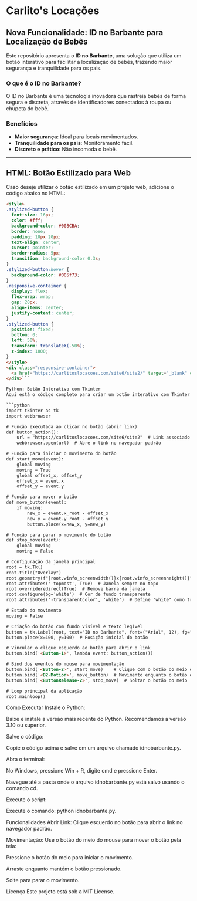 # Carlito's Locações

## Nova Funcionalidade: ID no Barbante para Localização de Bebês

Este repositório apresenta o **ID no Barbante**, uma solução que utiliza um botão interativo para facilitar a localização de bebês, trazendo maior segurança e tranquilidade para os pais.

### O que é o ID no Barbante?

O ID no Barbante é uma tecnologia inovadora que rastreia bebês de forma segura e discreta, através de identificadores conectados à roupa ou chupeta do bebê.

### Benefícios

- **Maior segurança**: Ideal para locais movimentados.
- **Tranquilidade para os pais**: Monitoramento fácil.
- **Discreto e prático**: Não incomoda o bebê.

---

## HTML: Botão Estilizado para Web

Caso deseje utilizar o botão estilizado em um projeto web, adicione o código abaixo no HTML:

```html
<style>
.stylized-button {
  font-size: 16px;
  color: #fff;
  background-color: #008CBA;
  border: none;
  padding: 10px 20px;
  text-align: center;
  cursor: pointer;
  border-radius: 5px;
  transition: background-color 0.3s;
}
.stylized-button:hover {
  background-color: #005f73;
}
.responsive-container {
  display: flex;
  flex-wrap: wrap;
  gap: 20px;
  align-items: center;
  justify-content: center;
}
.stylized-button {
  position: fixed;
  bottom: 0;
  left: 50%;
  transform: translateX(-50%);
  z-index: 1000;
}
</style>
<div class="responsive-container">
  <a href="https://carlitoslocacoes.com/site6/site2/" target="_blank" class="stylized-button">ID no Barbante</a>
</div>```

Python: Botão Interativo com Tkinter
Aqui está o código completo para criar um botão interativo com Tkinter que abre um link ao clicar e pode ser movido pela tela:

```python
import tkinter as tk
import webbrowser

# Função executada ao clicar no botão (abrir link)
def button_action():
    url = "https://carlitoslocacoes.com/site6/site2"  # Link associado ao botão
    webbrowser.open(url)  # Abre o link no navegador padrão

# Função para iniciar o movimento do botão
def start_move(event):
    global moving
    moving = True
    global offset_x, offset_y
    offset_x = event.x
    offset_y = event.y

# Função para mover o botão
def move_button(event):
    if moving:
        new_x = event.x_root - offset_x
        new_y = event.y_root - offset_y
        button.place(x=new_x, y=new_y)

# Função para parar o movimento do botão
def stop_move(event):
    global moving
    moving = False

# Configuração da janela principal
root = tk.Tk()
root.title("Overlay")
root.geometry(f"{root.winfo_screenwidth()}x{root.winfo_screenheight()}")  # Janela ocupa tela inteira
root.attributes('-topmost', True)  # Janela sempre no topo
root.overrideredirect(True)  # Remove barra da janela
root.configure(bg='white')  # Cor de fundo transparente
root.attributes('-transparentcolor', 'white')  # Define "white" como transparente

# Estado do movimento
moving = False

# Criação do botão com fundo visível e texto legível
button = tk.Label(root, text="ID no Barbante", font=("Arial", 12), fg="blue", bg="lightgray", bd=1, relief="solid")
button.place(x=100, y=100)  # Posição inicial do botão

# Vincular o clique esquerdo ao botão para abrir o link
button.bind('<Button-1>', lambda event: button_action())

# Bind dos eventos do mouse para movimentação
button.bind('<Button-2>', start_move)    # Clique com o botão do meio do mouse sobre o botão
button.bind('<B2-Motion>', move_button)  # Movimento enquanto o botão do meio é pressionado
button.bind('<ButtonRelease-2>', stop_move)  # Soltar o botão do meio

# Loop principal da aplicação
root.mainloop()
```

Como Executar
Instale o Python:

Baixe e instale a versão mais recente do Python. Recomendamos a versão 3.10 ou superior.

Salve o código:

Copie o código acima e salve em um arquivo chamado idnobarbante.py.

Abra o terminal:

No Windows, pressione Win + R, digite cmd e pressione Enter.

Navegue até a pasta onde o arquivo idnobarbante.py está salvo usando o comando cd.

Execute o script:

Execute o comando: python idnobarbante.py.

Funcionalidades
Abrir Link: Clique esquerdo no botão para abrir o link no navegador padrão.

Movimentação: Use o botão do meio do mouse para mover o botão pela tela:

Pressione o botão do meio para iniciar o movimento.

Arraste enquanto mantém o botão pressionado.

Solte para parar o movimento.

Licença
Este projeto está sob a MIT License.
